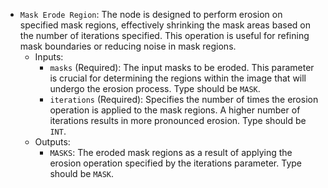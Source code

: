 - `Mask Erode Region`: The node is designed to perform erosion on specified mask regions, effectively shrinking the mask areas based on the number of iterations specified. This operation is useful for refining mask boundaries or reducing noise in mask regions.
    - Inputs:
        - `masks` (Required): The input masks to be eroded. This parameter is crucial for determining the regions within the image that will undergo the erosion process. Type should be `MASK`.
        - `iterations` (Required): Specifies the number of times the erosion operation is applied to the mask regions. A higher number of iterations results in more pronounced erosion. Type should be `INT`.
    - Outputs:
        - `MASKS`: The eroded mask regions as a result of applying the erosion operation specified by the iterations parameter. Type should be `MASK`.
